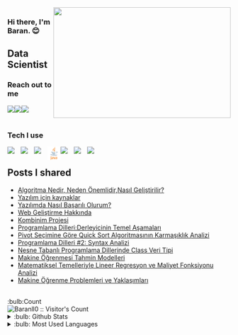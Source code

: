<img src="https://media.giphy.com/media/v1.Y2lkPTc5MGI3NjExYWI2NzdkYzM3MzI0ZDM4MGIwZmMzNGNkYmIwMGUwOTU2MGFkMTBhZSZjdD1n/l1J9sBOqBIvnafnUc/giphy.gif" align="right" width="400" height="250">

### Hi there, I'm Baran. :blush:

##  Data Scientist


### Reach out to me
<img  height="30" src="https://cdn1.iconfinder.com/data/icons/logotypes/32/circle-linkedin-512.png" align="left" />
<img  height="30" src="https://upload.wikimedia.org/wikipedia/commons/7/7c/Kaggle_logo.png" align="left" />
<img  height="30" src="https://miro.medium.com/v2/resize:fit:8978/1*s986xIGqhfsN8U--09_AdA.png" align="left" />

<br />
<br />

### Tech I use

<img align="left"  src="https://s3.dualstack.us-east-2.amazonaws.com/pythondotorg-assets/media/community/logos/python-logo-only.png" width="30"/>
<img align="left"  src="https://www.r-project.org/Rlogo.png" width="30"/>
<img align="left" src="https://jupyter.org/assets/homepage/main-logo.svg" width="30"/>
<img align="left" src="https://raw.githubusercontent.com/github/explore/5b3600551e122a3277c2c5368af2ad5725ffa9a1/topics/java/java.png" width="30"/>
<img align="left" src="https://upload.wikimedia.org/wikipedia/commons/thumb/2/29/Postgresql_elephant.svg/810px-Postgresql_elephant.svg.png" width="30"/>
<img align="left" src="https://cdn.iconscout.com/icon/free/png-512/free-mongodb-5-1175140.png?f=webp&w=256" width="30"/>
<img align="left" src="https://upload.wikimedia.org/wikipedia/commons/thumb/1/18/C_Programming_Language.svg/570px-C_Programming_Language.svg.png?20201031132917" width="30" />


<br />

## Posts I shared

<!-- POST:START -->
- [Algoritma Nedir, Neden Önemlidir,Nasıl Geliştirilir?](https://www.instagram.com/p/CiAsS_kDJld/)
- [Yazılım için kaynaklar](https://www.instagram.com/p/CiLl9Gtrm3A/)
- [Yazılımda Nasıl Başarılı Olurum?](https://www.instagram.com/p/Cip8ZVhvdrG/)
- [Web Geliştirme Hakkında](https://www.instagram.com/p/CjBSEADrPzw/)
- [Kombinim Projesi](https://www.linkedin.com/feed/update/urn:li:activity:7032479254000939008/)
- [Programlama Dilleri:Derleyicinin Temel Aşamaları](https://medium.com/@baranll0/programlama-dilleri-c527d0e312c)
- [Pivot Seçimine Göre Quick Sort Algoritmasının Karmaşıklık Analizi](https://medium.com/@baranll0/pivot-seçimine-göre-quick-sort-algoritmasının-karmaşıklık-analizi-24a98c86e996)
- [Programlama Dilleri #2: Syntax Analizi](https://medium.com/@baranll0/programlama-dilleri-2-syntax-analizi-e1613a5fecc7)
- [Nesne Tabanlı Programlama Dillerinde Class Veri Tipi](https://medium.com/@baranll0/nesne-tabanlı-programlama-dillerinde-class-veri-tipi-dabe9735b658)
- [Makine Öğrenmesi Tahmin Modelleri](https://medium.com/@baranll0/makine-öğrenmesi-tahmin-modelleri-6283b1aaad16)
- [Matematiksel Temelleriyle Lineer Regresyon ve Maliyet Fonksiyonu Analizi](https://medium.com/@baranll0/matematiksel-temelleriyle-lineer-regresyon-ve-maliyet-fonksiyonu-analizi-7e1328240c48)
- [Makine Öğrenme Problemleri ve Yaklaşımları](https://medium.com/@baranll0/makine-öğrenme-problemleri-ve-yaklaşımları-910e3d7b0604)
<!-- POST:END -->

<br />
<summary>:bulb:Count</summary>
<img src="https://profile-counter.glitch.me/{Baranll0}/count.svg" alt="Baranll0 :: Visitor's Count" width='250'>

<details>
<summary>:bulb: Github Stats</summary>
<img src="https://github-readme-stats.vercel.app/api?username=Baranll0&show_icons=true&theme=radical" >

</details>

<details>
<summary>:bulb:  Most Used Languages</summary>
<img src="https://github-readme-stats.vercel.app/api/top-langs/?username=Baranll0&theme=radical&langs_count=8" >
</details>

[twitter]: https://twitter.com/Baranll0
[linkedin]: https://www.linkedin.com/in/baran-güçlü-207b1a226/
